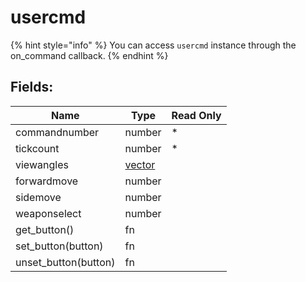 # usercmd

{% hint style="info" %}
You can access `usercmd` instance through the on\_command callback.
{% endhint %}

## Fields:

| Name                  | Type                | Read Only |
| --------------------- | ------------------- | --------- |
| commandnumber         | number              | \*        |
| tickcount             | number              | \*        |
| viewangles            | [vector](vector.md) |           |
| forwardmove           | number              |           |
| sidemove              | number              |           |
| weaponselect          | number              |           |
| get\_button()         | fn                  |           |
| set\_button(button)   | fn                  |           |
| unset\_button(button) | fn                  |           |
